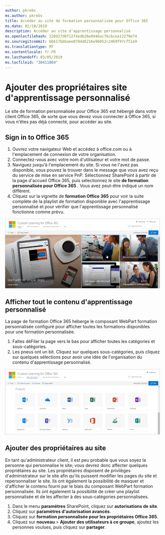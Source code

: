 ```yaml
---
author: pkrebs
ms.author: pkrebs
title: Accéder au site de formation personnalisée pour Office 365
ms.date: 02/18/2019
description: Accéder au site d'apprentissage personnalisé
ms.openlocfilehash: 220d27d6f12f4edb26e0d46ac76cbcea12270e74
ms.sourcegitcommit: b6617bbbaee0784d6216e96052c2469f97cf51e9
ms.translationtype: MT
ms.contentlocale: fr-FR
ms.lasthandoff: 03/05/2019
ms.locfileid: "30411864"
---
```

# <a name="add-owners-custom-learning-site"></a>Ajouter des propriétaires site d'apprentissage personnalisé

Le site de formation personnalisée pour Office 365 est hébergé dans votre client Office 365, de sorte que vous devez vous connecter à Office 365, si vous n'êtes pas déjà connecté, pour accéder au site. 

## <a name="sign-in-to-office-365"></a>Sign in to Office 365 

1.  Ouvrez votre navigateur Web et accédez à office.com ou à l'emplacement de connexion de votre organisation. 
2.  Connectez-vous avec votre nom d'utilisateur et votre mot de passe.
3.  Naviguez jusqu'à l'emplacement du site. Si vous ne l'avez pas disponible, vous pouvez le trouver dans le message que vous avez reçu du service de mise en service PnP. Sélectionnez SharePoint à partir de la page d'accueil Office 365, puis sélectionnez le site **de formation personnalisée pour Office 365** . Vous avez peut-être indiqué un nom différent. 
5. Cliquez sur la vignette de **formation Office 365** pour voir la suite complète de la playlist de formation disponible avec l'apprentissage personnalisé et pour vérifier que l'apprentissage personnalisé fonctionne comme prévu. 

![CG-goto. png](media/cg-goto.png)

## <a name="view-all-the-custom-learning-content"></a>Afficher tout le contenu d'apprentissage personnalisé
La page de formation Office 365 héberge le composant WebPart formation personnalisée configuré pour afficher toutes les formations disponibles pour une formation personnalisée. 

1. Faites déFiler la page vers le bas pour afficher toutes les catégories et sous-catégories.
2. Les pneus ont un bit. Cliquez sur quelques sous-catégories, puis cliquez sur quelques sélections pour avoir une idée de l'organisation du contenu d'apprentissage personnalisé. 

![CG-gotoall. png](media/cg-gotoall.png)

## <a name="add-owners-to-site"></a>Ajouter des propriétaires au site
En tant qu'administrateur client, il est peu probable que vous soyez la personne qui personnalise le site; vous devrez donc affecter quelques propriétaires au site. Les propriétaires disposent de privilèges d'administrateur sur le site afin qu'ils puissent modifier les pages du site et repersonnaliser le site. Ils ont également la possibilité de masquer et d'afficher le contenu fourni par le biais du composant WebPart formation personnalisée. Ils ont également la possibilité de créer une playlist personnalisée et de les affecter à des sous-catégories personnalisées.  

1. Dans le menu **paramètres** SharePoint, cliquez sur **autorisations de site**.
2. Cliquez sur **paramètres d'autorisation avancés**.
3. Cliquez sur **formation personnalisée pour les propriétaires Office 365**.
4. Cliquez sur **nouveau** > **Ajouter des utilisateurs à ce groupe**, ajoutez les personnes voulues, puis cliquez sur **partager**.


